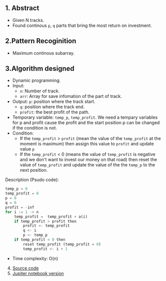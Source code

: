 ## 1. Abstract
- Given N tracks.
- Found continous `p`, `q` parts that bring the most return on investment.
## 2.Pattern Recoginition
- Maximum continous subarray.
## 3.Algorithm designed
- Dynamic programming.
- Input:
  - `n`: Number of track.
  - `arr`: Array for save infomation of the part of track.
- Output: `p`: position where the track start.
  - `q`: position where the track end.
  - `profit`: the best profit of the path.
- Temporary variable: `temp_p`, `temp_profit`. We need a tempary variables for p and profit cause the profit and the start position p can be changed if the condition is not.
- Condition: 
  - If the `temp_profit` > `profit` (mean the value of the `temp_profit` at the moment is maximum) then assign this value to `profit` and update value `p`
  - If the `temp_profit` < 0 (means the value of `temp_profit` is negative and we don't want to invest our money on that road) then reset the value of `temp_profit` and update the value of the the `temp_p` to the next position.

Description (Psudo code):
```python
temp_p = 0
temp_profit = 0
p = 0
q = 0
profit = -inf 
for i := 1 -> n 
    temp_profit =  temp_profit + a(i)
    if temp_profit > profit then
        profit <- temp_profit
        q <- i
        p <- temp_p
    if temp_profit < 0 then
        reset temp_profit (temp_profit = 0)
        temp_profit <- i + 1
```
- Time complexity: O(n)
4. [Source code](./solution.py)
5. [Jupiter notebook version](./solution.ipynb)